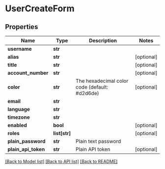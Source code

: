 # UserCreateForm

## Properties
Name | Type | Description | Notes
------------ | ------------- | ------------- | -------------
**username** | **str** |  | 
**alias** | **str** |  | [optional] 
**title** | **str** |  | [optional] 
**account_number** | **str** |  | [optional] 
**color** | **str** | The hexadecimal color code (default: #d2d6de) | [optional] 
**email** | **str** |  | 
**language** | **str** |  | 
**timezone** | **str** |  | 
**enabled** | **bool** |  | [optional] 
**roles** | **list[str]** |  | [optional] 
**plain_password** | **str** | Plain text password | 
**plain_api_token** | **str** | Plain API token | [optional] 

[[Back to Model list]](../README.md#documentation-for-models) [[Back to API list]](../README.md#documentation-for-api-endpoints) [[Back to README]](../README.md)

